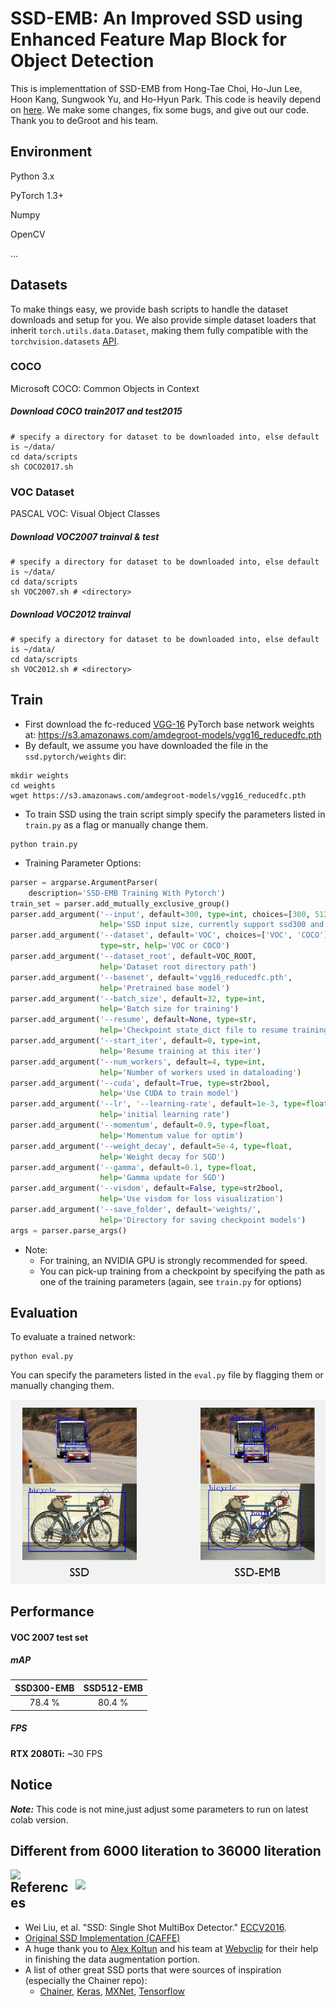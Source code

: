 # SSD-EMB: An Improved SSD using Enhanced Feature Map Block for Object Detection
This is implementtation of SSD-EMB from Hong-Tae Choi, Ho-Jun Lee, Hoon Kang, Sungwook Yu, and Ho-Hyun Park.
This code is heavily depend on [here](https://github.com/amdegroot/ssd.pytorch). We make some changes, fix some bugs, and give out our code.
Thank you to deGroot and his team.
## Environment
Python 3.x

PyTorch 1.3+

Numpy

OpenCV

...
## Datasets
To make things easy, we provide bash scripts to handle the dataset downloads and setup for you.  We also provide simple dataset loaders that inherit `torch.utils.data.Dataset`, making them fully compatible with the `torchvision.datasets` [API](http://pytorch.org/docs/torchvision/datasets.html).

### COCO
Microsoft COCO: Common Objects in Context

##### Download COCO train2017 and test2015
```Shell
# specify a directory for dataset to be downloaded into, else default is ~/data/
cd data/scripts
sh COCO2017.sh
```

### VOC Dataset
PASCAL VOC: Visual Object Classes

##### Download VOC2007 trainval & test
```Shell
# specify a directory for dataset to be downloaded into, else default is ~/data/
cd data/scripts
sh VOC2007.sh # <directory>
```

##### Download VOC2012 trainval
```Shell
# specify a directory for dataset to be downloaded into, else default is ~/data/
cd data/scripts
sh VOC2012.sh # <directory>
```
## Train
- First download the fc-reduced [VGG-16](https://arxiv.org/abs/1409.1556) PyTorch base network weights at: https://s3.amazonaws.com/amdegroot-models/vgg16_reducedfc.pth
- By default, we assume you have downloaded the file in the `ssd.pytorch/weights` dir:

```Shell
mkdir weights
cd weights
wget https://s3.amazonaws.com/amdegroot-models/vgg16_reducedfc.pth
```

- To train SSD using the train script simply specify the parameters listed in `train.py` as a flag or manually change them.

```Shell
python train.py
```

- Training Parameter Options: 

```Python
parser = argparse.ArgumentParser(
    description='SSD-EMB Training With Pytorch')
train_set = parser.add_mutually_exclusive_group()
parser.add_argument('--input', default=300, type=int, choices=[300, 512],
                    help='SSD input size, currently support ssd300 and ssd512')
parser.add_argument('--dataset', default='VOC', choices=['VOC', 'COCO'],
                    type=str, help='VOC or COCO')
parser.add_argument('--dataset_root', default=VOC_ROOT,
                    help='Dataset root directory path')
parser.add_argument('--basenet', default='vgg16_reducedfc.pth',
                    help='Pretrained base model')
parser.add_argument('--batch_size', default=32, type=int,
                    help='Batch size for training')
parser.add_argument('--resume', default=None, type=str,
                    help='Checkpoint state_dict file to resume training from')
parser.add_argument('--start_iter', default=0, type=int,
                    help='Resume training at this iter')
parser.add_argument('--num_workers', default=4, type=int,
                    help='Number of workers used in dataloading')
parser.add_argument('--cuda', default=True, type=str2bool,
                    help='Use CUDA to train model')
parser.add_argument('--lr', '--learning-rate', default=1e-3, type=float,
                    help='initial learning rate')
parser.add_argument('--momentum', default=0.9, type=float,
                    help='Momentum value for optim')
parser.add_argument('--weight_decay', default=5e-4, type=float,
                    help='Weight decay for SGD')
parser.add_argument('--gamma', default=0.1, type=float,
                    help='Gamma update for SGD')
parser.add_argument('--visdom', default=False, type=str2bool,
                    help='Use visdom for loss visualization')
parser.add_argument('--save_folder', default='weights/',
                    help='Directory for saving checkpoint models')
args = parser.parse_args()
```

- Note:
  * For training, an NVIDIA GPU is strongly recommended for speed.
  * You can pick-up training from a checkpoint by specifying the path as one of the training parameters (again, see `train.py` for options)

## Evaluation
To evaluate a trained network:

```Shell
python eval.py
```

You can specify the parameters listed in the `eval.py` file by flagging them or manually changing them.

<img src= "https://github.com/HTCho1/SSD-EMB.Pytorch/blob/main/doc/comparison_of_bboxes.PNG">


## Performance

#### VOC 2007 test set

##### mAP

| SSD300-EMB | SSD512-EMB |
|:-:|:-:|
| 78.4 % | 80.4 % |

##### FPS
**RTX 2080Ti:** ~30 FPS

## Notice
***Note:*** This code is not mine,just adjust some parameters to run on latest colab version.
## Different from 6000 literation to 36000 literation
<img align="left" src= "https://github.com/user-attachments/assets/d6a3dfca-2c57-46c7-a928-c3e759183910" width="400px">
<img align="right" src= "https://github.com/user-attachments/assets/0a1dae47-df41-4faa-8d90-3de55798ea54" width="400px">




## References
- Wei Liu, et al. "SSD: Single Shot MultiBox Detector." [ECCV2016]((http://arxiv.org/abs/1512.02325)).
- [Original SSD Implementation (CAFFE)](https://github.com/weiliu89/caffe/tree/ssd)
- A huge thank you to [Alex Koltun](https://github.com/alexkoltun) and his team at [Webyclip](http://www.webyclip.com) for their help in finishing the data augmentation portion.
- A list of other great SSD ports that were sources of inspiration (especially the Chainer repo):
  * [Chainer](https://github.com/Hakuyume/chainer-ssd), [Keras](https://github.com/rykov8/ssd_keras), [MXNet](https://github.com/zhreshold/mxnet-ssd), [Tensorflow](https://github.com/balancap/SSD-Tensorflow)
